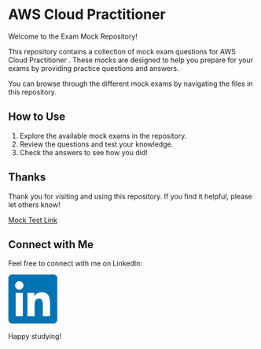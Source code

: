 # AWS Cloud Practitioner 

Welcome to the Exam Mock Repository!

This repository contains a collection of mock exam questions for AWS Cloud Practitioner . These mocks are designed to help you prepare for your exams by providing practice questions and answers.

You can browse through the different mock exams by navigating the files in this repository.

## How to Use

1. Explore the available mock exams in the repository.
2. Review the questions and test your knowledge.
3. Check the answers to see how you did!

## Thanks

Thank you for visiting and using this repository. If you find it helpful, please let others know!

[Mock Test Link](./ExamList.md)

## Connect with Me

Feel free to connect with me on LinkedIn:

<a href="[https://www.linkedin.com/in/yourprofile](https://www.linkedin.com/in/nabeel-wagle-17b953205/)" target="_blank">
    <img src="Linkedln.png" alt="Connect with me on LinkedIn" style="width: 100px; height: auto;">
</a>

Happy studying!
